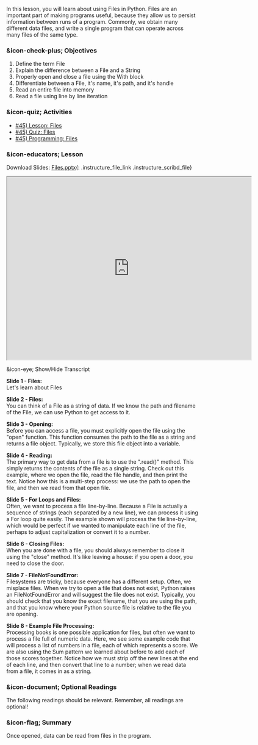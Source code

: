 In this lesson, you will learn about using Files in Python. Files are an
important part of making programs useful, because they allow us to persist
information between runs of a program. Commonly, we obtain many different data
files, and write a single program that can operate across many files of the
same type.

###  &icon-check-plus; Objectives

  1. Define the term File
  2. Explain the difference between a File and a String
  3. Properly open and close a file using the With block
  4. Differentiate between a File, it's name, it's path, and it's handle
  5. Read an entire file into memory
  6. Read a file using line by line iteration

###  &icon-quiz; Activities

  * [#45) Lesson: Files](#video)
  * [#45) Quiz: Files](https://vt.instructure.com/courses/66476/assignments/356628)
  * [#45) Programming: Files](https://vt.instructure.com/courses/66476/assignments/356684)

###  &icon-educators; Lesson

Download Slides:
[Files.pptx](https://vt.instructure.com/courses/66476/files/5919824/download?verifier=kJjUaxlgn0rLqQbr7EvZX6UlkdrOvsTixV16Y9OG&wrap=1
"Files.pptx" ){: .instructure_file_link .instructure_scribd_file}

<iframe height="150" width="300" style="width: 640px; height: 480px;"
webkitallowfullscreen="webkitallowfullscreen" title="Files"
mozallowfullscreen="mozallowfullscreen"
src="https://www.youtube.com/embed/FDwlMk7cFFE?feature=oembed&rel=0"
allowfullscreen="allowfullscreen"></iframe>

&icon-eye; Show/Hide Transcript

**Slide 1 - Files:**  
Let's learn about Files

**Slide 2 - Files:**  
You can think of a File as a string of data. If we know the path and filename
of the File, we can use Python to get access to it.

**Slide 3 - Opening:**  
Before you can access a file, you must explicitly open the file using the
"open" function. This function consumes the path to the file as a string and
returns a file object. Typically, we store this file object into a variable.

**Slide 4 - Reading:**  
The primary way to get data from a file is to use the ".read()" method. This
simply returns the contents of the file as a single string. Check out this
example, where we open the file, read the file handle, and then print the
text. Notice how this is a multi-step process: we use the path to open the
file, and then we read from that open file.

**Slide 5 - For Loops and Files:**  
Often, we want to process a file line-by-line. Because a File is actually a
sequence of strings (each separated by a new line), we can process it using a
For loop quite easily. The example shown will process the file line-by-line,
which would be perfect if we wanted to manipulate each line of the file,
perhaps to adjust capitalization or convert it to a number.

**Slide 6 - Closing Files:**  
When you are done with a file, you should always remember to close it using
the "close" method. It's like leaving a house: if you open a door, you need to
close the door.

**Slide 7 - FileNotFoundError:**  
Filesystems are tricky, because everyone has a different setup. Often, we
misplace files. When we try to open a file that does not exist, Python raises
an FileNotFoundError and will suggest the file does not exist. Typically, you
should check that you know the exact filename, that you are using the path,
and that you know where your Python source file is relative to the file you
are opening.

**Slide 8 - Example File Processing:**  
Processing books is one possible application for files, but often we want to
process a file full of numeric data. Here, we see some example code that will
process a list of numbers in a file, each of which represents a score. We are
also using the Sum pattern we learned about before to add each of those scores
together. Notice how we must strip off the new lines at the end of each line,
and then convert that line to a number; when we read data from a file, it
comes in as a string.

###  &icon-document; Optional Readings

The following readings should be relevant. Remember, all readings are
optional!

###  &icon-flag; Summary

Once opened, data can be read from files in the program.